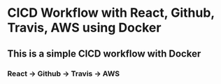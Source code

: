 # CICD Workflow with React, Github, Travis, AWS using Docker

## This is a simple CICD workflow with Docker

### React -> Github -> Travis -> AWS
